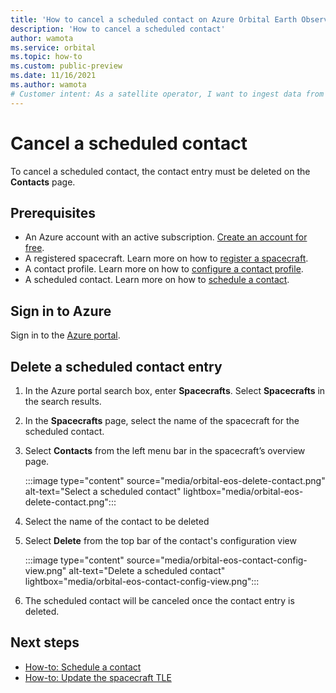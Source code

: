 ```yaml
---
title: 'How to cancel a scheduled contact on Azure Orbital Earth Observation service' 
description: 'How to cancel a scheduled contact'
author: wamota
ms.service: orbital
ms.topic: how-to
ms.custom: public-preview
ms.date: 11/16/2021
ms.author: wamota
# Customer intent: As a satellite operator, I want to ingest data from my satellite into Azure.
---
```


# Cancel a scheduled contact

To cancel a scheduled contact, the contact entry must be deleted on the **Contacts** page.

## Prerequisites

- An Azure account with an active subscription. [Create an account for free](https://azure.microsoft.com/free/?WT.mc_id=A261C142F).
- A registered spacecraft. Learn more on how to [register a spacecraft](register-spacecraft.md).
- A contact profile. Learn more on how to [configure a contact profile](contact-profile.md).
- A scheduled contact. Learn more on how to [schedule a contact](schedule-contact.md).

## Sign in to Azure

Sign in to the [Azure portal](https://portal.azure.com).

## Delete a scheduled contact entry

1. In the Azure portal search box, enter **Spacecrafts**. Select **Spacecrafts** in the search results.
2. In the **Spacecrafts** page, select the name of the spacecraft for the scheduled contact.
3. Select **Contacts** from the left menu bar in the spacecraft’s overview page.

   :::image type="content" source="media/orbital-eos-delete-contact.png" alt-text="Select a scheduled contact" lightbox="media/orbital-eos-delete-contact.png":::

4. Select the name of the contact to be deleted
5. Select **Delete** from the top bar of the contact's configuration view

   :::image type="content" source="media/orbital-eos-contact-config-view.png" alt-text="Delete a scheduled contact" lightbox="media/orbital-eos-contact-config-view.png":::

6. The scheduled contact will be canceled once the contact entry is deleted.
## Next steps

- [How-to: Schedule a contact](schedule-contact.md)
- [How-to: Update the spacecraft TLE](update-tle.md)